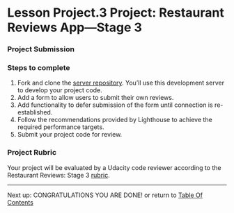 # Lesson Project.3 Project: Restaurant Reviews App—Stage 3

### Project Submission

### Steps to complete
1. Fork and clone the [server repository](https://github.com/udacity/mws-restaurant-stage-3). You’ll use this development server to develop your project code.
2. Add a form to allow users to submit their own reviews.
3. Add functionality to defer submission of the form until connection is re-established.
4. Follow the recommendations provided by Lighthouse to achieve the required performance targets.
5. Submit your project code for review.

### Project Rubric
Your project will be evaluated by a Udacity code reviewer according to the Restaurant Reviews: Stage 3 [rubric](https://review.udacity.com/#!/rubrics/1132/view).

- - -
Next up: CONGRATULATIONS YOU ARE DONE! or return to [Table Of Contents](./ND024_TableOfContents.md)
